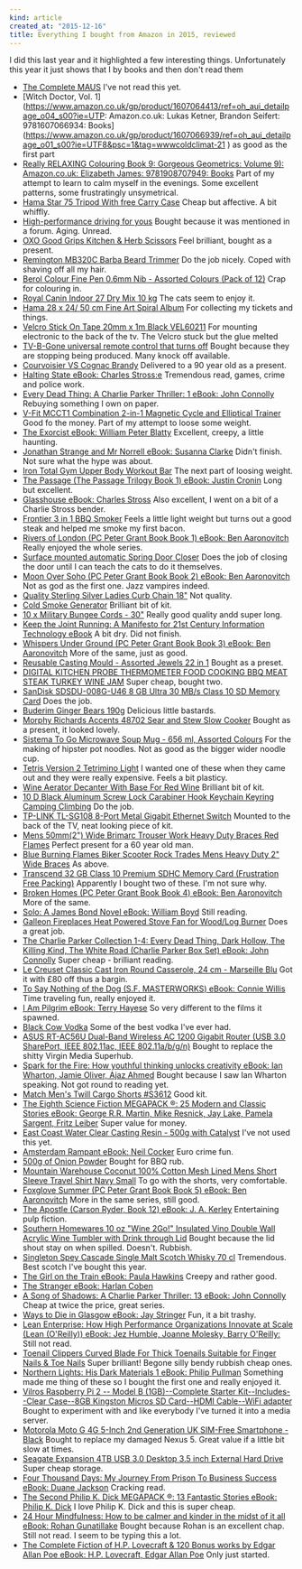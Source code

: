 ```yaml
---
kind: article
created_at: "2015-12-16"
title: Everything I bought from Amazon in 2015, reviewed
---
```

I did this last year and it highlighted a few interesting things.  Unfortunately this year  it just shows that I by books and then don't read them

* [The Complete MAUS](https://www.amazon.co.uk/gp/product/0141014083/ref=oh_aui_detailpage_o06_s00?ie=UTF8&psc=1&tag=wwwcoldclimat-21 ) I've not read this yet.
* [Witch Doctor, Vol. 1](https://www.amazon.co.uk/gp/product/1607064413/ref=oh_aui_detailpage_o04_s00?ie=UTP: Amazon.co.uk: Lukas Ketner, Brandon Seifert: 9781607066934: Books](https://www.amazon.co.uk/gp/product/1607066939/ref=oh_aui_detailpage_o01_s00?ie=UTF8&psc=1&tag=wwwcoldclimat-21 ) as good as the first part
* [Really RELAXING Colouring Book 9: Gorgeous Geometrics: Volume 9): Amazon.co.uk: Elizabeth James: 9781908707949: Books](https://www.amazon.co.uk/gp/product/1908707941/ref=oh_aui_detailpage_o00_s00?ie=UTF8&psc=1&tag=wwwcoldclimat-21 ) Part of my attempt to learn to calm myself in the evenings. Some excellent patterns, some frustratingly unsymetrical.
* [Hama Star 75 Tripod With free Carry Case](https://www.amazon.co.uk/gp/product/B000EOMQM2/ref=oh_aui_detailpage_o06_s00?ie=UTF8&psc=1&tag=wwwcoldclimat-21 ) Cheap but affective.  A bit whiffly.
* [High-performance driving for yous](https://www.amazon.co.uk/gp/product/B000J3JMAW/ref=oh_aui_detailpage_o00_s00?ie=UTF8&psc=1&tag=wwwcoldclimat-21 ) Bought because it was mentioned in a forum.  Aging. Unread.
* [OXO Good Grips Kitchen & Herb Scissors](https://www.amazon.co.uk/gp/product/B000KILLXM/ref=oh_aui_detailpage_o06_s00?ie=UTF8&psc=1&tag=wwwcoldclimat-21 ) Feel brilliant, bought as a present.
* [Remington MB320C Barba Beard Trimmer](https://www.amazon.co.uk/gp/product/B000OS72Y0/ref=oh_aui_detailpage_o08_s00?ie=UTF8&psc=1&tag=wwwcoldclimat-21 ) Do the job nicely.  Coped with shaving off all my hair.
* [Berol Colour Fine Pen 0.6mm Nib - Assorted Colours (Pack of 12)](https://www.amazon.co.uk/gp/product/B000SHSMGE/ref=oh_aui_detailpage_o00_s01?ie=UTF8&psc=1&tag=wwwcoldclimat-21 ) Crap for colouring in.
* [Royal Canin Indoor 27 Dry Mix 10 kg](https://www.amazon.co.uk/gp/product/B000VJW260/ref=oh_aui_detailpage_o09_s00?ie=UTF8&psc=1&tag=wwwcoldclimat-21 ) The cats seem to enjoy it.
* [Hama 28 x 24/ 50 cm Fine Art Spiral Album](https://www.amazon.co.uk/gp/product/B000VRANHW/ref=oh_aui_detailpage_o01_s00?ie=UTF8&psc=1&tag=wwwcoldclimat-21 ) For collecting my tickets and things.
* [Velcro Stick On Tape 20mm x 1m Black VEL60211](https://www.amazon.co.uk/gp/product/B0017S83PI/ref=oh_aui_detailpage_o03_s00?ie=UTF8&psc=1&tag=wwwcoldclimat-21 ) For mounting electronic to the back of the tv.  The Velcro stuck but the glue melted
* [TV-B-Gone universal remote control that turns off](https://www.amazon.co.uk/gp/product/B0022Q8CIC/ref=oh_aui_detailpage_o05_s00?ie=UTF8&psc=1&tag=wwwcoldclimat-21 ) Bought because they are stopping being produced.  Many knock off available.
* [Courvoisier VS Cognac Brandy](https://www.amazon.co.uk/gp/product/B0029ZEKJQ/ref=oh_aui_detailpage_o00_s00?ie=UTF8&psc=1&tag=wwwcoldclimat-21 ) Delivered to a 90 year old as a present.
* [Halting State eBook: Charles Stross:e](https://www.amazon.co.uk/gp/product/B002TXZR6S/ref=oh_aui_d_detailpage_o09_?ie=UTF8&psc=1&tag=wwwcoldclimat-21 ) Tremendous read, games, crime and police work.
* [Every Dead Thing: A Charlie Parker Thriller: 1 eBook: John Connolly](https://www.amazon.co.uk/gp/product/B002V09224/ref=oh_aui_d_detailpage_o06_?ie=UTF8&psc=1&tag=wwwcoldclimat-21 ) Rebuying something I own on paper.
* [V-Fit MCCT1 Combination 2-in-1 Magnetic Cycle and Elliptical Trainer](https://www.amazon.co.uk/gp/product/B002Y5XHXQ/ref=oh_aui_detailpage_o03_s00?ie=UTF8&psc=1&tag=wwwcoldclimat-21 ) Good fo the money.  Part of my attempt to loose some weight.
* [The Exorcist eBook: William Peter Blatty](https://www.amazon.co.uk/gp/product/B00355ERS8/ref=oh_aui_d_detailpage_o02_?ie=UTF8&psc=1&tag=wwwcoldclimat-21 ) Excellent, creepy, a little haunting.
* [Jonathan Strange and Mr Norrell eBook: Susanna Clarke](https://www.amazon.co.uk/gp/product/B003DVG7QY/ref=oh_aui_d_detailpage_o04_?ie=UTF8&psc=1&tag=wwwcoldclimat-21 ) Didn't finish.  Not sure what the hype was about.
* [Iron Total Gym Upper Body Workout Bar](https://www.amazon.co.uk/gp/product/B003FSTA28/ref=oh_aui_detailpage_o06_s00?ie=UTF8&psc=1&tag=wwwcoldclimat-21 ) The next part of loosing weight.
* [The Passage (The Passage Trilogy Book 1) eBook: Justin Cronin](https://www.amazon.co.uk/gp/product/B003TJA8Y2/ref=oh_aui_d_detailpage_o03_?ie=UTF8&psc=1&tag=wwwcoldclimat-21 ) Long but excellent.
* [Glasshouse eBook: Charles Stross](https://www.amazon.co.uk/gp/product/B00486U2U0/ref=oh_aui_d_detailpage_o00_?ie=UTF8&psc=1&tag=wwwcoldclimat-21 ) Also excellent, I went on a bit of a Charlie Stross bender.
* [Frontier 3 in 1 BBQ Smoker](https://www.amazon.co.uk/gp/product/B004CS2BQC/ref=oh_aui_detailpage_o01_s00?ie=UTF8&psc=1&tag=wwwcoldclimat-21 ) Feels a little light weight but turns out a good steak and helped me smoke my first bacon.
* [Rivers of London (PC Peter Grant Book Book 1) eBook: Ben Aaronovitch](https://www.amazon.co.uk/gp/product/B004K1EC1S/ref=oh_aui_d_detailpage_o07_?ie=UTF8&psc=1&tag=wwwcoldclimat-21 ) Really enjoyed the whole series.
* [Surface mounted automatic Spring Door Closer](https://www.amazon.co.uk/gp/product/B004OROUAG/ref=oh_aui_detailpage_o02_s00?ie=UTF8&psc=1&tag=wwwcoldclimat-21 ) Does the job of closing the door until I can teach the cats to do it themselves.
* [Moon Over Soho (PC Peter Grant Book Book 2) eBook: Ben Aaronovitch](https://www.amazon.co.uk/gp/product/B004VF624S/ref=oh_aui_d_detailpage_o05_?ie=UTF8&psc=1&tag=wwwcoldclimat-21 ) Not as god as the first one.  Jazz vampires indeed.
* [Quality Sterling Silver Ladies Curb Chain 18"](https://www.amazon.co.uk/gp/product/B004ZV28U0/ref=oh_aui_detailpage_o03_s00?ie=UTF8&psc=1&tag=wwwcoldclimat-21 ) Not quality.
* [Cold Smoke Generator](https://www.amazon.co.uk/gp/product/B005OHSKAQ/ref=oh_aui_detailpage_o06_s00?ie=UTF8&psc=1&tag=wwwcoldclimat-21 ) Brilliant bit of kit.  
* [10 x Military Bungee Cords - 30"](https://www.amazon.co.uk/gp/product/B005RFHA38/ref=oh_aui_detailpage_o08_s00?ie=UTF8&psc=1&tag=wwwcoldclimat-21 ) Really good quality andd super long.
* [Keep the Joint Running: A Manifesto for 21st Century Information Technology eBook](https://www.amazon.co.uk/gp/product/B0073M75NI/ref=oh_aui_d_detailpage_o09_?ie=UTF8&psc=1&tag=wwwcoldclimat-21 ) A bit dry.  Did not finish.
* [Whispers Under Ground (PC Peter Grant Book Book 3) eBook: Ben Aaronovitch](https://www.amazon.co.uk/gp/product/B007704UFC/ref=oh_aui_d_detailpage_o04_?ie=UTF8&psc=1&tag=wwwcoldclimat-21 ) More of the same, just as good.
* [Reusable Casting Mould - Assorted Jewels 22 in 1](https://www.amazon.co.uk/gp/product/B007928MBQ/ref=oh_aui_detailpage_o04_s00?ie=UTF8&psc=1&tag=wwwcoldclimat-21 ) Bought as a preset.
* [DIGITAL KITCHEN PROBE THERMOMETER FOOD COOKING BBQ MEAT STEAK TURKEY WINE JAM](https://www.amazon.co.uk/gp/product/B007CJR67C/ref=oh_aui_detailpage_o04_s00?ie=UTF8&psc=1&tag=wwwcoldclimat-21 ) Super cheap, bought two.
* [SanDisk SDSDU-008G-U46 8 GB Ultra 30 MB/s Class 10 SD Memory Card](https://www.amazon.co.uk/gp/product/B00812K4V4/ref=oh_aui_detailpage_o07_s00?ie=UTF8&psc=1&tag=wwwcoldclimat-21 ) Does the job.
* [Buderim Ginger Bears 190g](https://www.amazon.co.uk/gp/product/B00852YW4A/ref=oh_aui_detailpage_o01_s00?ie=UTF8&psc=1&tag=wwwcoldclimat-21 ) Delicious little bastards.
* [Morphy Richards Accents 48702 Sear and Stew Slow Cooker](https://www.amazon.co.uk/gp/product/B00888X55S/ref=oh_aui_detailpage_o04_s00?ie=UTF8&psc=1&tag=wwwcoldclimat-21 ) Bought as a present, it looked lovely.
* [Sistema To Go Microwave Soup Mug - 656 ml, Assorted Colours](https://www.amazon.co.uk/gp/product/B0091CQ7SM/ref=oh_aui_detailpage_o07_s00?ie=UTF8&psc=1&tag=wwwcoldclimat-21 ) For the making of hipster pot noodles.  Not as good as the bigger wider noodle cup.
* [Tetris Version 2 Tetrimino Light](https://www.amazon.co.uk/gp/product/B009USUO68/ref=oh_aui_detailpage_o07_s00?ie=UTF8&psc=1&tag=wwwcoldclimat-21 ) I wanted one of these when they came out and they were really expensive.  Feels a bit plasticy.
* [Wine Aerator Decanter With Base For Red Wine](https://www.amazon.co.uk/gp/product/B009YHROJK/ref=oh_aui_detailpage_o05_s00?ie=UTF8&psc=1&tag=wwwcoldclimat-21 ) Brilliant bit of kit.
* [10 D Black Aluminum Screw Lock Carabiner Hook Keychain Keyring Camping Climbing](https://www.amazon.co.uk/gp/product/B00A08XDLK/ref=oh_aui_detailpage_o09_s00?ie=UTF8&psc=1&tag=wwwcoldclimat-21 ) Do the job.
* [TP-LINK TL-SG108 8-Port Metal Gigabit Ethernet Switch](https://www.amazon.co.uk/gp/product/B00A121WN6/ref=oh_aui_detailpage_o08_s00?ie=UTF8&psc=1&tag=wwwcoldclimat-21 ) Mounted to the back of the TV, neat looking piece of kit.
* [Mens 50mm(2") Wide Brimarc Trouser Work Heavy Duty Braces Red Flames](https://www.amazon.co.uk/gp/product/B00AD6M2DO/ref=oh_aui_detailpage_o08_s00?ie=UTF8&psc=1&tag=wwwcoldclimat-21 ) Perfect present for a 60 year old man.
* [Blue Burning Flames Biker Scooter Rock Trades Mens Heavy Duty 2" Wide Braces](https://www.amazon.co.uk/gp/product/B00AYIRW5Y/ref=oh_aui_detailpage_o08_s00?ie=UTF8&psc=1&tag=wwwcoldclimat-21 ) As above.
* [Transcend 32 GB Class 10 Premium SDHC Memory Card (Frustration Free Packing)](https://www.amazon.co.uk/gp/product/B00B1862ZW/ref=oh_aui_detailpage_o06_s00?ie=UTF8&psc=1&tag=wwwcoldclimat-21 ) Apparently I bought two of these.  I'm not sure why.
* [Broken Homes (PC Peter Grant Book Book 4) eBook: Ben Aaronovitch](https://www.amazon.co.uk/gp/product/B00B8TBXJY/ref=oh_aui_d_detailpage_o02_?ie=UTF8&psc=1&tag=wwwcoldclimat-21 ) More of the same.
* [Solo: A James Bond Novel eBook: William Boyd](https://www.amazon.co.uk/gp/product/B00BHD3TIE/ref=oh_aui_d_detailpage_o00_?ie=UTF8&psc=1&tag=wwwcoldclimat-21 ) Still reading.
* [Galleon Fireplaces Heat Powered Stove Fan for Wood/Log Burner](https://www.amazon.co.uk/gp/product/B00BLHX4DQ/ref=oh_aui_detailpage_o05_s00?ie=UTF8&psc=1&tag=wwwcoldclimat-21 ) Does a great job.
* [The Charlie Parker Collection 1-4: Every Dead Thing, Dark Hollow, The Killing Kind, The White Road (Charlie Parker Box Set) eBook: John Connolly](https://www.amazon.co.uk/gp/product/B00BMUVVXW/ref=oh_aui_d_detailpage_o05_?ie=UTF8&psc=1&tag=wwwcoldclimat-21 ) Super cheap - brilliant reading.
* [Le Creuset Classic Cast Iron Round Casserole, 24 cm - Marseille Blu](https://www.amazon.co.uk/gp/product/B00BOSY1Y8/ref=oh_aui_detailpage_o03_s00?ie=UTF8&psc=1&tag=wwwcoldclimat-21 ) Got it with £80 off thus a bargin.
* [To Say Nothing of the Dog (S.F. MASTERWORKS) eBook: Connie Willis](https://www.amazon.co.uk/gp/product/B00CLRG70C/ref=oh_aui_d_detailpage_o00_?ie=UTF8&psc=1&tag=wwwcoldclimat-21 ) Time traveling fun, really enjoyed it.
* [I Am Pilgrim eBook: Terry Hayese](https://www.amazon.co.uk/gp/product/B00D3NSDVO/ref=oh_aui_d_detailpage_o07_?ie=UTF8&psc=1&tag=wwwcoldclimat-21 ) So very different to the films it spawned.
* [Black Cow Vodka](https://www.amazon.co.uk/gp/product/B00DC2WEPW/ref=oh_aui_detailpage_o04_s00?ie=UTF8&psc=1&tag=wwwcoldclimat-21 ) Some of the best vodka I've ever had.
* [ASUS RT-AC56U Dual-Band Wireless AC 1200 Gigabit Router (USB 3.0 SharePort, IEEE 802.11ac, IEEE 802.11a/b/g/n)](https://www.amazon.co.uk/gp/product/B00DYT2MPK/ref=oh_aui_detailpage_o08_s00?ie=UTF8&psc=1&tag=wwwcoldclimat-21 ) Bought to replace the shitty Virgin Media Superhub.
* [Spark for the Fire: How youthful thinking unlocks creativity eBook: Ian Wharton, Jamie Oliver, Ajaz Ahmed](https://www.amazon.co.uk/gp/product/B00GGG42OM/ref=oh_aui_d_detailpage_o03_?ie=UTF8&psc=1&tag=wwwcoldclimat-21 ) Bought because I saw Ian Wharton speaking.  Not got round to reading yet.
* [Match Men's Twill Cargo Shorts #S3612](https://www.amazon.co.uk/gp/product/B00GHF2GYU/ref=oh_aui_detailpage_o03_s00?ie=UTF8&psc=1&tag=wwwcoldclimat-21 ) Good kit.
* [The Eighth Science Fiction MEGAPACK ®: 25 Modern and Classic Stories eBook: George R.R. Martin, Mike Resnick, Jay Lake, Pamela Sargent, Fritz Leiber](https://www.amazon.co.uk/gp/product/B00GU4Y452/ref=oh_aui_d_detailpage_o01_?ie=UTF8&psc=1&tag=wwwcoldclimat-21 ) Super value for money.
* [East Coast Water Clear Casting Resin - 500g with Catalyst](https://www.amazon.co.uk/gp/product/B00HH64Z0G/ref=oh_aui_detailpage_o04_s00?ie=UTF8&psc=1&tag=wwwcoldclimat-21 ) I've not used this yet.
* [Amsterdam Rampant eBook: Neil Cocker](https://www.amazon.co.uk/gp/product/B00IC8MR12/ref=oh_aui_d_detailpage_o04_?ie=UTF8&psc=1&tag=wwwcoldclimat-21 ) Euro crime fun.
* [500g of Onion Powder](https://www.amazon.co.uk/gp/product/B00ISTLPYU/ref=oh_aui_detailpage_o08_s00?ie=UTF8&psc=1&tag=wwwcoldclimat-21 ) Bought for BBQ rub.
* [Mountain Warehouse Coconut 100% Cotton Mesh Lined Mens Short Sleeve Travel Shirt Navy Small](https://www.amazon.co.uk/gp/product/B00JB8ERVA/ref=oh_aui_detailpage_o02_s00?ie=UTF8&psc=1&tag=wwwcoldclimat-21 ) To go with the shorts, very comfortable.
* [Foxglove Summer (PC Peter Grant Book Book 5) eBook: Ben Aaronovitch](https://www.amazon.co.uk/gp/product/B00JZVKSMA/ref=oh_aui_d_detailpage_o02_?ie=UTF8&psc=1&tag=wwwcoldclimat-21 ) More in the same series, still good.
* [The Apostle (Carson Ryder, Book 12) eBook: J. A. Kerley](https://www.amazon.co.uk/gp/product/B00LKWMXEI/ref=oh_aui_d_detailpage_o02_?ie=UTF8&psc=1&tag=wwwcoldclimat-21 ) Entertaining pulp fiction.
* [Southern Homewares 10 oz "Wine 2Go!" Insulated Vino Double Wall Acrylic Wine Tumbler with Drink through Lid](https://www.amazon.co.uk/gp/product/B00LXGPI8E/ref=oh_aui_detailpage_o00_s00?ie=UTF8&psc=1&tag=wwwcoldclimat-21 ) Bought because the lid shout stay on when spilled.  Doesn't. Rubbish.
* [Singleton Spey Cascade Single Malt Scotch Whisky 70 cl](https://www.amazon.co.uk/gp/product/B00MB8YRIA/ref=oh_aui_detailpage_o07_s00?ie=UTF8&psc=1&tag=wwwcoldclimat-21 ) Tremendous.  Best scotch I've bought this year.
* [The Girl on the Train eBook: Paula Hawkins](https://www.amazon.co.uk/gp/product/B00NOPQU2K/ref=oh_aui_d_detailpage_o00_?ie=UTF8&psc=1&tag=wwwcoldclimat-21 ) Creepy and rather good.
* [The Stranger eBook: Harlan Coben](https://www.amazon.co.uk/gp/product/B00NPZZMBY/ref=oh_aui_d_detailpage_o08_?ie=UTF8&psc=1&tag=wwwcoldclimat-21 )
* [A Song of Shadows: A Charlie Parker Thriller: 13 eBook: John Connolly](https://www.amazon.co.uk/gp/product/B00OLP7UV2/ref=oh_aui_d_detailpage_o07_?ie=UTF8&psc=1&tag=wwwcoldclimat-21 ) Cheap at twice the price, great series.
* [Ways to Die in Glasgow eBook: Jay Stringer](https://www.amazon.co.uk/gp/product/B00QKUW8TU/ref=oh_aui_d_detailpage_o01_?ie=UTF8&psc=1&tag=wwwcoldclimat-21 ) Fun, it a bit trashy.
* [Lean Enterprise: How High Performance Organizations Innovate at Scale (Lean (O'Reilly)) eBook: Jez Humble, Joanne Molesky, Barry O'Reilly:](https://www.amazon.co.uk/gp/product/B00QL5MSF8/ref=oh_aui_d_detailpage_o01_?ie=UTF8&psc=1&tag=wwwcoldclimat-21 ) Still not read.
* [Toenail Clippers Curved Blade For Thick Toenails Suitable for Finger Nails & Toe Nails](https://www.amazon.co.uk/gp/product/B00QVUA5FI/ref=oh_aui_detailpage_o09_s00?ie=UTF8&psc=1&tag=wwwcoldclimat-21 ) Super brilliant!  Begone silly bendy rubbish cheap ones.
* [Northern Lights: His Dark Materials 1 eBook: Philip Pullman](https://www.amazon.co.uk/gp/product/B00SSJYFAQ/ref=oh_aui_d_detailpage_o08_?ie=UTF8&psc=1&tag=wwwcoldclimat-21 ) Something made me thing of these so I bought the first one and really enjoyed it.
* [Vilros Raspberry Pi 2 -- Model B (1GB)--Complete Starter Kit--Includes--Clear Case--8GB Kingston Micros SD Card--HDMI Cable--WiFi adapter](https://www.amazon.co.uk/gp/product/B00T53135O/ref=oh_aui_detailpage_o09_s00?ie=UTF8&psc=1&tag=wwwcoldclimat-21 ) Bought to experiment with and like everybody I've turned it into a media server.
* [Motorola Moto G 4G 5-Inch 2nd Generation UK SIM-Free Smartphone - Black](https://www.amazon.co.uk/gp/product/B00UJAP24A/ref=oh_aui_detailpage_o01_s00?ie=UTF8&psc=1&tag=wwwcoldclimat-21 ) Bought to replace my damaged Nexus 5.  Great value if a little bit slow at times.
* [Seagate Expansion 4TB USB 3.0 Desktop 3.5 inch External Hard Drive](https://www.amazon.co.uk/gp/product/B00UNA1OBQ/ref=oh_aui_detailpage_o06_s00?ie=UTF8&psc=1&tag=wwwcoldclimat-21 ) Super cheap storage.
* [Four Thousand Days: My Journey From Prison To Business Success eBook: Duane Jackson](https://www.amazon.co.uk/gp/product/B00W3QRNWM/ref=oh_aui_d_detailpage_o08_?ie=UTF8&psc=1&tag=wwwcoldclimat-21 ) Cracking read.
* [The Second Philip K. Dick MEGAPACK ®: 13 Fantastic Stories eBook: Philip K. Dick](https://www.amazon.co.uk/gp/product/B00YSYY6TK/ref=oh_aui_d_detailpage_o02_?ie=UTF8&psc=1&tag=wwwcoldclimat-21 ) I love Philip K. Dick and this is super cheap.
* [24 Hour Mindfulness: How to be calmer and kinder in the midst of it all eBook: Rohan Gunatillake](https://www.amazon.co.uk/gp/product/B00ZCCXBZM/ref=oh_aui_d_detailpage_o09_?ie=UTF8&psc=1&tag=wwwcoldclimat-21 ) Bought because Rohan is an excellent chap. Still not read.  I seem to be typing this a lot.
* [The Complete Fiction of H.P. Lovecraft & 120 Bonus works by Edgar Allan Poe eBook: H.P. Lovecraft, Edgar Allan Poe](https://www.amazon.co.uk/gp/product/B017L5F6SW/ref=oh_aui_d_detailpage_o02_?ie=UTF8&psc=1&tag=wwwcoldclimat-21 ) Only just started.
